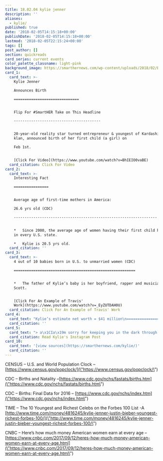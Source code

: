 ```yaml
---
title: 18.02.04 kylie jenner
description: ''
aliases:
  - kylie/
published: true
date: '2018-02-05T14:15:18+00:00'
publishDate: '2018-02-05T14:15:18+00:00'
lastmod: '2018-02-05T22:15:24+00:00'
tags: []
post_author: []
section: quickreads
card_series: current events
color_palette_classname: light-pink
background_image: https://smarthernews.com/wp-content/uploads/2018/02/Baby-360x360.jpeg
card_1:
  card_text: >-
    Kylie Jenner  

    Announces Birth

    ==============================


    Flip For #SmartHER Take on This Headline

    ----------------------------------------


    20-year-old reality star turned entrepreneur & youngest of Kardashian-Jenner
    klan, announced birth of her first child (a girl) on  

    Feb 1st.


    [Click For Video](https://www.youtube.com/watch?v=BhIEIO0vaBE)
  card_citation: Click For Video
card_2:
  card_text: >-
    Interesting Fact

    ================


    Average age of first-time mothers in America:  

    26.6 yrs old (CDC)

    ------------------------------------------------------------------


    *   Since 2000, the average age of women having their first child has risen
    in every U.S. state.

    *   Kylie is 20.5 yrs old.
  card_citation: ''
card_3:
  card_text: >-
    4 out of 10 babies born in U.S. to unmarried women (CDC)

    ========================================================


    *   The father of Kylie’s baby is her boyfriend, rapper and musician Travis
    Scott.


    [Click For An Example of Travis'
    Work](https://www.youtube.com/watch?v=_EyZUTDAH0U)
  card_citation: Click For An Example of Travis' Work
card_4:
  card_text: "Kylie’s estimate net worth = $41 million\n========================================\n\n*   She’s the youngest on Forbesa\x19 rankings of 100 highest-paid celebrities.\n*   In 2017, the median annual income for American women aged 20 – 24 was $26,416."
  card_citation: ''
card_5:
  card_text: "> a\x1CIa\x19m sorry for keeping you in the dark through all the assumptions. I understand youa\x19re used to me bringing you along on all my journeys. my pregnancy was one I chose not to do in front of the world.a\x1D\n\n[Read Kylie's Instagram Post](https://www.instagram.com/p/BeycUmgFTWb/?hl=en&taken-by=kyliejenner)"
  card_citation: Read Kylie's Instagram Post
card_10:
  card_text: '[view sources](https://smarthernews.com/kylie/)'
  card_citation: ''
---
```

CENSUS – U.S. and World Population Clock – [https://www.census.gov/popclock/](\"https://www.census.gov/popclock/\")

CDC – Births and Natality –[https://www.cdc.gov/nchs/fastats/births.htm](\"https://www.cdc.gov/nchs/fastats/births.htm\")

CDC – Births: Final Data for 2016 – [https://www.cdc.gov/nchs/index.htm](\"https://www.cdc.gov/nchs/index.htm\")

TIME – The 10 Youngest and Richest Celebs on the Forbes 100 List -A [http://www.time.com/money/4816245/kylie-jenner-justin-bieber-youngest-richest-forbes-100/](\"http://www.time.com/money/4816245/kylie-jenner-justin-bieber-youngest-richest-forbes-100/\")

CNBC – Here’s how much money American women earn at every age – [https://www.cnbc.com/2017/09/12/heres-how-much-money-american-women-earn-at-every-age.html](\"https://www.cnbc.com/2017/09/12/heres-how-much-money-american-women-earn-at-every-age.html\")